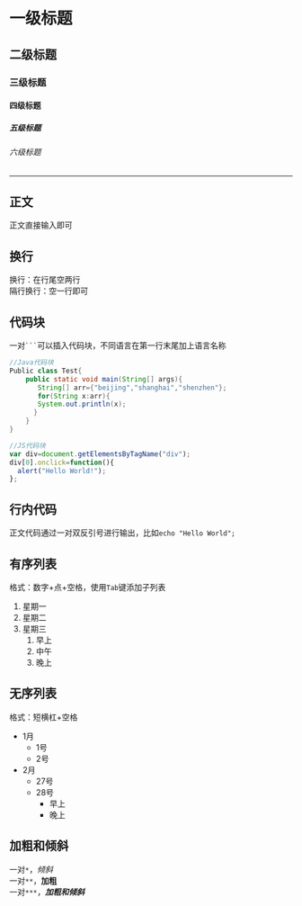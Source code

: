 # 一级标题
## 二级标题
### 三级标题
#### 四级标题
##### 五级标题
###### 六级标题
***
## 正文
正文直接输入即可  

## 换行
换行：在行尾空两行  
隔行换行：空一行即可

## 代码块
一对`` ``` ``可以插入代码块，不同语言在第一行末尾加上语言名称  
```java
//Java代码块
Public class Test{
    public static void main(String[] args){
       String[] arr={"beijing","shanghai","shenzhen"};
       for(String x:arr){
       System.out.println(x);
      }
    }
}
```
```js
//JS代码块
var div=document.getElementsByTagName("div");
div[0].onclick=function(){
  alert("Hello World!");
};
```

## 行内代码
正文代码通过一对双反引号进行输出，比如``echo "Hello World";``

## 有序列表
格式：数字+点+空格，使用``Tab``键添加子列表
1. 星期一
2. 星期二
3. 星期三
   1. 早上
   2. 中午
   3. 晚上

## 无序列表
格式：短横杠+空格
- 1月
  - 1号
  - 2号
- 2月
  - 27号
  - 28号
    - 早上
    - 晚上

## 加粗和倾斜
一对``*``，*倾斜*  
一对``**``，**加粗**  
一对``***``，***加粗和倾斜***